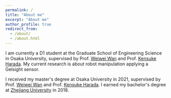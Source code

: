 ```yaml
---
permalink: /
title: "About me"
excerpt: "About me"
author_profile: true
redirect_from: 
  - /about/
  - /about.html
---
```


I am currently a D1 student at the Graduate School of Engineering Science in Osaka University, 
supervised by Prof. [Weiwei Wan](https://wanweiwei07.github.io/) and Prof. [Kensuke Harada](https://www.roboticmanipulation.org/members-old/%E5%8E%9F%E7%94%B0%E7%A0%94%E4%BB%8B/).
My current research is about robot manipulation applying a Gelsight sensor.

I received my master's degree at Osaka University in 2021, supervised by Prof. [Weiwei Wan](https://wanweiwei07.github.io/) and Prof. [Kensuke Harada](https://www.roboticmanipulation.org/members-old/%E5%8E%9F%E7%94%B0%E7%A0%94%E4%BB%8B/).
I earned my bachelor's degree at [Zhejiang University](https://www.zju.edu.cn/english/) in 2018.

